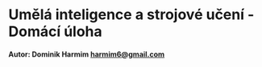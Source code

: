# Umělá inteligence a strojové učení - Domácí úloha

#### Autor: Dominik Harmim <harmim6@gmail.com>
